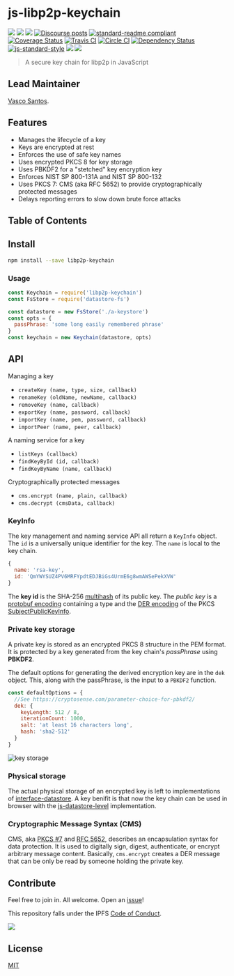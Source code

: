# js-libp2p-keychain

[![](https://img.shields.io/badge/made%20by-Protocol%20Labs-blue.svg?style=flat-square)](http://ipn.io)
[![](https://img.shields.io/badge/project-IPFS-blue.svg?style=flat-square)](http://ipfs.io/)
[![](https://img.shields.io/badge/freenode-%23ipfs-blue.svg?style=flat-square)](http://webchat.freenode.net/?channels=%23ipfs)
[![Discourse posts](https://img.shields.io/discourse/https/discuss.libp2p.io/posts.svg)](https://discuss.libp2p.io)
[![standard-readme compliant](https://img.shields.io/badge/standard--readme-OK-green.svg?style=flat-square)](https://github.com/RichardLitt/standard-readme)
[![Coverage Status](https://coveralls.io/repos/github/libp2p/js-libp2p-keychain/badge.svg?branch=master)](https://coveralls.io/github/libp2p/js-libp2p-keychain?branch=master)
[![Travis CI](https://travis-ci.org/libp2p/js-libp2p-keychain.svg?branch=master)](https://travis-ci.org/libp2p/js-libp2p-keychain)
[![Circle CI](https://circleci.com/gh/libp2p/js-libp2p-keychain.svg?style=svg)](https://circleci.com/gh/libp2p/js-libp2p-keychain)
[![Dependency Status](https://david-dm.org/libp2p/js-libp2p-keychain.svg?style=flat-square)](https://david-dm.org/libp2p/js-libp2p-keychain)
[![js-standard-style](https://img.shields.io/badge/code%20style-standard-brightgreen.svg?style=flat-square)](https://github.com/feross/standard)
![](https://img.shields.io/badge/npm-%3E%3D3.0.0-orange.svg?style=flat-square)
![](https://img.shields.io/badge/Node.js-%3E%3D6.0.0-orange.svg?style=flat-square)

> A secure key chain for libp2p in JavaScript

## Lead Maintainer

[Vasco Santos](https://github.com/vasco-santos).

## Features

- Manages the lifecycle of a key
- Keys are encrypted at rest
- Enforces the use of safe key names
- Uses encrypted PKCS 8 for key storage
- Uses PBKDF2 for a "stetched" key encryption key
- Enforces NIST SP 800-131A and NIST SP 800-132
- Uses PKCS 7: CMS (aka RFC 5652) to provide cryptographically protected messages
- Delays reporting errors to slow down brute force attacks

## Table of Contents

## Install

```sh
npm install --save libp2p-keychain
```

### Usage

```js
const Keychain = require('libp2p-keychain')
const FsStore = require('datastore-fs')

const datastore = new FsStore('./a-keystore')
const opts = {
  passPhrase: 'some long easily remembered phrase'
}
const keychain = new Keychain(datastore, opts)
```

## API

Managing a key

- `createKey (name, type, size, callback)`
- `renameKey (oldName, newName, callback)`
- `removeKey (name, callback)`
- `exportKey (name, password, callback)`
- `importKey (name, pem, password, callback)`
- `importPeer (name, peer, callback)`

A naming service for a key

- `listKeys (callback)`
- `findKeyById (id, callback)`
- `findKeyByName (name, callback)`

Cryptographically protected messages

- `cms.encrypt (name, plain, callback)`
- `cms.decrypt (cmsData, callback)`

### KeyInfo

The key management and naming service API all return a `KeyInfo` object.  The `id` is a universally unique identifier for the key.  The `name` is local to the key chain.

```js
{
  name: 'rsa-key',
  id: 'QmYWYSUZ4PV6MRFYpdtEDJBiGs4UrmE6g8wmAWSePekXVW'
}
```

The **key id** is the SHA-256 [multihash](https://github.com/multiformats/multihash) of its public key. The *public key* is a [protobuf encoding](https://github.com/libp2p/js-libp2p-crypto/blob/master/src/keys/keys.proto.js) containing a type and the [DER encoding](https://en.wikipedia.org/wiki/X.690) of the PKCS [SubjectPublicKeyInfo](https://www.ietf.org/rfc/rfc3279.txt).

### Private key storage

A private key is stored as an encrypted PKCS 8 structure in the PEM format. It is protected by a key generated from the key chain's *passPhrase* using **PBKDF2**.

The default options for generating the derived encryption key are in the `dek` object.  This, along with the passPhrase, is the input to a `PBKDF2` function.

```js
const defaultOptions = {
  //See https://cryptosense.com/parameter-choice-for-pbkdf2/
  dek: {
    keyLength: 512 / 8,
    iterationCount: 1000,
    salt: 'at least 16 characters long',
    hash: 'sha2-512'
  }
}
```

![key storage](./doc/private-key.png?raw=true)

### Physical storage

The actual physical storage of an encrypted key is left to implementations of [interface-datastore](https://github.com/ipfs/interface-datastore/).  A key benifit is that now the key chain can be used in browser with the [js-datastore-level](https://github.com/ipfs/js-datastore-level) implementation.

### Cryptographic Message Syntax (CMS)

CMS, aka [PKCS #7](https://en.wikipedia.org/wiki/PKCS) and [RFC 5652](https://tools.ietf.org/html/rfc5652), describes an encapsulation syntax for data protection. It is used to digitally sign, digest, authenticate, or encrypt arbitrary message content. Basically, `cms.encrypt` creates a DER message that can be only be read by someone holding the private key.

## Contribute

Feel free to join in. All welcome. Open an [issue](https://github.com/libp2p/js-libp2p-crypto/issues)!

This repository falls under the IPFS [Code of Conduct](https://github.com/ipfs/community/blob/master/code-of-conduct.md).

[![](https://cdn.rawgit.com/jbenet/contribute-ipfs-gif/master/img/contribute.gif)](https://github.com/ipfs/community/blob/master/contributing.md)

## License

[MIT](LICENSE)
